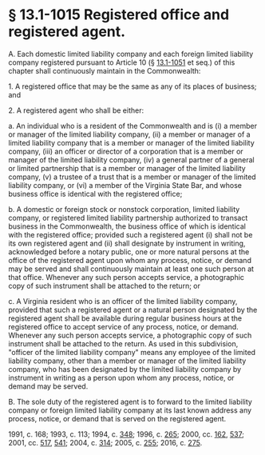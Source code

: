 # § 13.1-1015 Registered office and registered agent.

<p>A. Each domestic limited liability company and each foreign limited liability company registered pursuant to Article 10 (§ <a href='http://law.lis.virginia.gov/vacode/13.1-1051/'>13.1-1051</a> et seq.) of this chapter shall continuously maintain in the Commonwealth:</p><p>1. A registered office that may be the same as any of its places of business; and</p><p>2. A registered agent who shall be either:</p><p>a. An individual who is a resident of the Commonwealth and is (i) a member or manager of the limited liability company, (ii) a member or manager of a limited liability company that is a member or manager of the limited liability company, (iii) an officer or director of a corporation that is a member or manager of the limited liability company, (iv) a general partner of a general or limited partnership that is a member or manager of the limited liability company, (v) a trustee of a trust that is a member or manager of the limited liability company, or (vi) a member of the Virginia State Bar, and whose business office is identical with the registered office;</p><p>b. A domestic or foreign stock or nonstock corporation, limited liability company, or registered limited liability partnership authorized to transact business in the Commonwealth, the business office of which is identical with the registered office; provided such a registered agent (i) shall not be its own registered agent and (ii) shall designate by instrument in writing, acknowledged before a notary public, one or more natural persons at the office of the registered agent upon whom any process, notice, or demand may be served and shall continuously maintain at least one such person at that office. Whenever any such person accepts service, a photographic copy of such instrument shall be attached to the return; or</p><p>c. A Virginia resident who is an officer of the limited liability company, provided that such a registered agent or a natural person designated by the registered agent shall be available during regular business hours at the registered office to accept service of any process, notice, or demand. Whenever any such person accepts service, a photographic copy of such instrument shall be attached to the return. As used in this subdivision, "officer of the limited liability company" means any employee of the limited liability company, other than a member or manager of the limited liability company, who has been designated by the limited liability company by instrument in writing as a person upon whom any process, notice, or demand may be served.</p><p>B. The sole duty of the registered agent is to forward to the limited liability company or foreign limited liability company at its last known address any process, notice, or demand that is served on the registered agent.</p><p>1991, c. 168; 1993, c. 113; 1994, c. <a href='http://lis.virginia.gov/cgi-bin/legp604.exe?941+ful+CHAP0348'>348</a>; 1996, c. <a href='http://lis.virginia.gov/cgi-bin/legp604.exe?961+ful+CHAP0265'>265</a>; 2000, cc. <a href='http://lis.virginia.gov/cgi-bin/legp604.exe?001+ful+CHAP0162'>162</a>, <a href='http://lis.virginia.gov/cgi-bin/legp604.exe?001+ful+CHAP0537'>537</a>; 2001, cc. <a href='http://lis.virginia.gov/cgi-bin/legp604.exe?011+ful+CHAP0517'>517</a>, <a href='http://lis.virginia.gov/cgi-bin/legp604.exe?011+ful+CHAP0541'>541</a>; 2004, c. <a href='http://lis.virginia.gov/cgi-bin/legp604.exe?041+ful+CHAP0314'>314</a>; 2005, c. <a href='http://lis.virginia.gov/cgi-bin/legp604.exe?051+ful+CHAP0255'>255</a>; 2016, c. <a href='http://lis.virginia.gov/cgi-bin/legp604.exe?161+ful+CHAP0275'>275</a>.</p>
